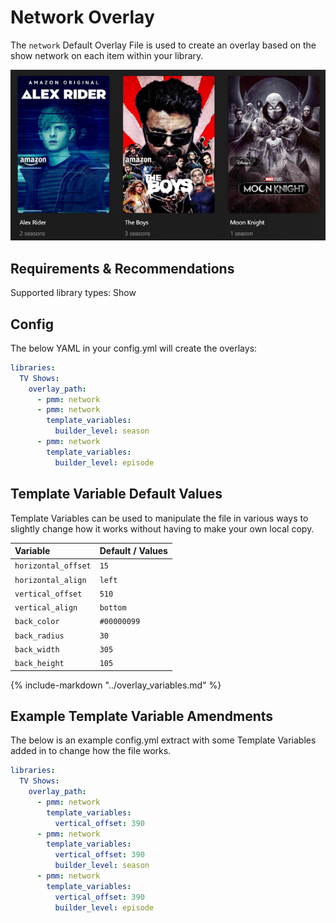 # Network Overlay

The `network` Default Overlay File is used to create an overlay based on the show network on each item within your library.

![](images/network.png)

## Requirements & Recommendations

Supported library types: Show

## Config

The below YAML in your config.yml will create the overlays:

```yaml
libraries:
  TV Shows:
    overlay_path:
      - pmm: network
      - pmm: network
        template_variables:
          builder_level: season
      - pmm: network
        template_variables:
          builder_level: episode
```

## Template Variable Default Values

Template Variables can be used to manipulate the file in various ways to slightly change how it works without having to make your own local copy.

| Variable            | Default / Values |
|:--------------------|:-----------------|
| `horizontal_offset` | `15`             |
| `horizontal_align`  | `left`           |
| `vertical_offset`   | `510`            |
| `vertical_align`    | `bottom`         |
| `back_color`        | `#00000099`      |
| `back_radius`       | `30`             |
| `back_width`        | `305`            |
| `back_height`       | `105`            |


{%
   include-markdown "../overlay_variables.md"
%}

## Example Template Variable Amendments

The below is an example config.yml extract with some Template Variables added in to change how the file works.

```yaml
libraries:
  TV Shows:
    overlay_path:
      - pmm: network
        template_variables:
          vertical_offset: 390
      - pmm: network
        template_variables:
          vertical_offset: 390
          builder_level: season
      - pmm: network
        template_variables:
          vertical_offset: 390
          builder_level: episode
```
